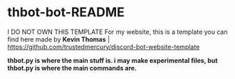 # thbot-bot-README
I DO NOT OWN THIS TEMPLATE
For my website, this is a template you can find here made by <strong>Kevin Thomas</strong> | https://github.com/trustedmercury/discord-bot-website-template

<strong>thbot.py is where the main stuff is. i may make experimental files, but thbot.py is where the main commands are.</strong>
